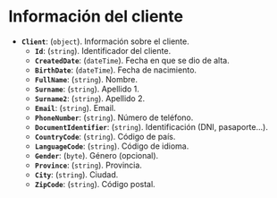 ﻿# Información del cliente

- **`Client`**: (`object`). Información sobre el cliente.
	- **`Id`**: (`string`). Identificador del cliente.
	- **`CreatedDate`**: (`dateTime`). Fecha en que se dio de alta.
	- **`BirthDate`**: (`dateTime`). Fecha de nacimiento.
	- **`FullName`**: (`string`). Nombre.
	- **`Surname`**: (`string`). Apellido 1.
	- **`Surname2`**: (`string`). Apellido 2.	
	- **`Email`**: (`string`). Email.
	- **`PhoneNumber`**: (`string`). Número de teléfono.
	- **`DocumentIdentifier`**: (`string`). Identificación (DNI, pasaporte...).
	- **`CountryCode`**: (`string`). Código de país.
	- **`LanguageCode`**: (`string`). Código de idioma.
	- **`Gender`**: (`byte`). Género (opcional).
	- **`Province`**: (`string`). Provincia.
	- **`City`**: (`string`). Ciudad.
	- **`ZipCode`**: (`string`). Código postal.